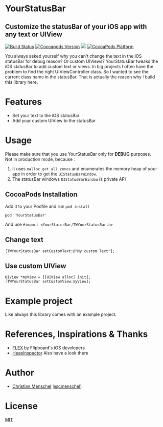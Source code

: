 # YourStatusBar
## Customize the statusBar of your iOS app with any text or UIView
[![Build Status](https://api.travis-ci.org/tapwork/YourStatusBar.svg?style=flat)](https://travis-ci.org/tapwork/YourStatusBar)
[![Cocoapods Version](http://img.shields.io/cocoapods/v/YourStatusBar.svg?style=flat)](https://github.com/tapwork/YourStatusBar/blob/master/YourStatusBar.podspec)
[![](http://img.shields.io/cocoapods/l/YourStatusBar.svg?style=flat)](https://github.com/tapwork/YourStatusBar/blob/master/LICENSE.md)
[![CocoaPods Platform](http://img.shields.io/cocoapods/p/YourStatusBar.svg?style=flat)]()

You always asked yourself why you can't change the text in the iOS statusBar for debug reason? Or custom UIViews? YourStatusBar tweaks the iOS statusBar to add custom text or views. 
In big projects I often have the problem to find the right UIViewController class. So I wanted to see the current class name in the statusBar. That is actually the reason why I build this library here. 

# Features
* Set your text to the iOS statusBar
* Add your custom UIView to the statusBar

# Usage
Please make sure that you use YourStatusBar only for **DEBUG** purposes. Not in production mode, because :
1. it uses `malloc_get_all_zones` and enumerates the memory heap of your app in order to get the `UIStatusBarWindow`.
2. The statusBar windows `UIStatusBarWindow` is private API

## CocoaPods Installation
Add it to your Podfile and run `pod install`
```
pod 'YourStatusBar'
```
And use `#import <YourStatusBar/TWYourStatusBar.h>`

## Change text
```
[TWYourStatusBar setCustomText:@"My custom Text"];
```

## Use custom UIView
```
UIView *myView = [[UIView alloc] init];
[TWYourStatusBar setCustomView:myView];
```

# Example project
Like always this library comes with an example project.

# References, Inspirations & Thanks
* [FLEX](https://github.com/flipboard/flex) by Flipboard's iOS developers
* [HeapInspector](https://github.com/tapwork/HeapInspector-for-iOS/) Also have a look there

# Author
* [Christian Menschel](http://github.com/tapwork) ([@cmenschel](https://twitter.com/cmenschel))

# License
[MIT](LICENSE.md)
